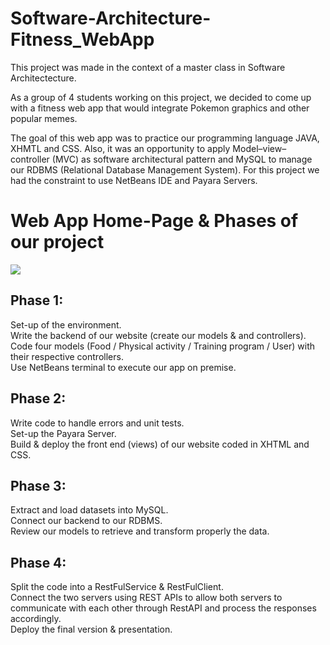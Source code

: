 # Software-Architecture-Fitness_WebApp

This project was made in the context of a master class in Software Architectecture. <br />

As a group of 4 students working on this project, we decided to come up with a fitness web app that would integrate Pokemon graphics and other popular memes. <br />

The goal of this web app was to practice our programming language JAVA, XHMTL and CSS. Also, it was an opportunity to apply Model–view–controller (MVC) as software architectural pattern and MySQL to manage our RDBMS (Relational Database Management System). For this project we had the constraint to use NetBeans IDE and Payara Servers. <br />

# Web App Home-Page & Phases of our project
<img src="https://user-images.githubusercontent.com/114933900/232544710-a869004d-7906-4e30-ba22-8c283779d192.PNG">


## Phase 1:

Set-up of the environment. <br />
Write the backend of our website (create our models & and controllers). <br />
Code four models (Food / Physical activity / Training program / User) with their respective controllers. <br />
Use NetBeans terminal to execute our app on premise. <br />

## Phase 2:

Write code to handle errors and unit tests. <br />
Set-up the Payara Server. <br />
Build & deploy the front end (views) of our website coded in XHTML and CSS. <br />

## Phase 3:

Extract and load datasets into MySQL. <br />
Connect our backend to our RDBMS. <br />
Review our models to retrieve and transform properly the data. <br />

## Phase 4:

Split the code into a RestFulService & RestFulClient. <br />
Connect the two servers using REST APIs to allow both servers to communicate with each other through RestAPI and process the responses accordingly. <br />
Deploy the final version & presentation. <br />
